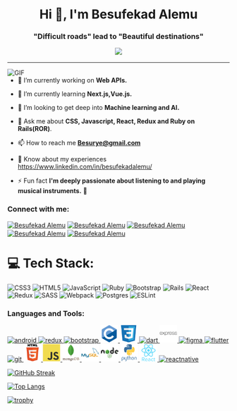 <h1 align="center">Hi 👋, I'm Besufekad Alemu</h1>
<h3 align="center">"Difficult roads" lead to "Beautiful destinations"</h3>

<p align="center">
<img src="https://user-images.githubusercontent.com/23375153/223106569-78248135-dd3c-45a4-8d1e-652f7ba67f3e.gif" width="700"/  
</p>
<br>
<hr>
  
<img align="right" alt="GIF" src="https://user-images.githubusercontent.com/23375153/223115967-55c50fc5-f55d-419c-9944-f10be04aae45.gif" width="530px" height="auto"/>


- 🔭 I’m currently working on **Web APIs.**

- 🌱 I’m currently learning **Next.js,Vue.js.**

- 🤝 I’m looking to get deep into **Machine learning and AI.**

- 💬 Ask me about **CSS, Javascript, React, Redux and Ruby on Rails(ROR)**.

- 📫 How to reach me **Besurye@gmail.com**

- 📄 Know about my experiences <a href="https://www.linkedin.com/in/besufekadalemu/" target="_blank" rel="noopener noreferrer">https://www.linkedin.com/in/besufekadalemu/</a>

- ⚡ Fun fact **I'm deeply passionate about listening to and playing musical instruments.** 💭

<h3 align="left">Connect with me: </h3>
<p align="left">
<a href="https://codepen.io/Besufekad-HAZ" target="blank"><img align="center" src="https://cdn.jsdelivr.net/npm/simple-icons@3.0.1/icons/codepen.svg" alt="Besufekad Alemu" height="30" width="40" /></a>
<a href="https://twitter.com/BesufekadAlemu7" target="blank"><img align="center" src="https://cdn.jsdelivr.net/npm/simple-icons@3.0.1/icons/twitter.svg" alt="Besufekad Alemu" height="30" width="40" /></a>
<a href="https://www.linkedin.com/in/besura/" target="blank"><img align="center" src="https://cdn.jsdelivr.net/npm/simple-icons@3.0.1/icons/linkedin.svg" alt="Besufekad Alemu" height="30" width="40" /></a>
<a href="https://m.facebook.com/100004888538740/" target="blank"><img align="center" src="https://cdn.jsdelivr.net/npm/simple-icons@3.0.1/icons/facebook.svg" alt="Besufekad Alemu" height="30" width="40" /></a>
<a href="https://www.instagram.com/besufekad77/" target="blank"><img align="center" src="https://cdn.jsdelivr.net/npm/simple-icons@3.0.1/icons/instagram.svg" alt="Besufekad Alemu" height="30" width="40" /></a>
</p>

# 💻 Tech Stack:
![CSS3](https://img.shields.io/badge/css3-%231572B6.svg?style=plastic&logo=css3&logoColor=white) ![HTML5](https://img.shields.io/badge/html5-%23E34F26.svg?style=plastic&logo=html5&logoColor=white) ![JavaScript](https://img.shields.io/badge/javascript-%23323330.svg?style=plastic&logo=javascript&logoColor=%23F7DF1E) ![Ruby](https://img.shields.io/badge/ruby-%23CC342D.svg?style=plastic&logo=ruby&logoColor=white) ![Bootstrap](https://img.shields.io/badge/bootstrap-%23563D7C.svg?style=plastic&logo=bootstrap&logoColor=white) ![Rails](https://img.shields.io/badge/rails-%23CC0000.svg?style=plastic&logo=ruby-on-rails&logoColor=white) ![React](https://img.shields.io/badge/react-%2320232a.svg?style=plastic&logo=react&logoColor=%2361DAFB) ![Redux](https://img.shields.io/badge/redux-%23593d88.svg?style=plastic&logo=redux&logoColor=white) ![SASS](https://img.shields.io/badge/SASS-hotpink.svg?style=plastic&logo=SASS&logoColor=white) ![Webpack](https://img.shields.io/badge/webpack-%238DD6F9.svg?style=plastic&logo=webpack&logoColor=black) ![Postgres](https://img.shields.io/badge/postgres-%23316192.svg?style=plastic&logo=postgresql&logoColor=white) ![ESLint](https://img.shields.io/badge/ESLint-4B3263?style=plastic&logo=eslint&logoColor=white)

<h3 align="left">Languages and Tools:</h3>
<p align="left"> <a href="https://developer.android.com" target="_blank"> <img src="https://upload.wikimedia.org/wikipedia/commons/6/64/Android_logo_2019_%28stacked%29.svg" alt="android" width="40" height="40"/> </a>
    <a href="https://redux.js.org/" target="_blank"> <img src="https://d33wubrfki0l68.cloudfront.net/0834d0215db51e91525a25acf97433051f280f2f/c30f5/img/redux.svg" alt="redux" width="40" height="40"/> </a>
  <a href="https://getbootstrap.com" target="_blank"> <img src="https://brandslogos.com/wp-content/uploads/images/bootstrap-logo.png" alt="bootstrap" width="40" height="40"/> </a> <a href="https://www.cprogramming.com/" target="_blank"> <img src="https://github.com/devicons/devicon/blob/master/icons/c/c-original.svg" alt="c" width="40" height="40"/> </a> <a href="https://www.w3schools.com/css/" target="_blank"> <img src="https://github.com/devicons/devicon/blob/master/icons/css3/css3-original.svg" alt="css3" width="40" height="40"/> </a> <a href="https://dart.dev" target="_blank"> <img src="https://www.vectorlogo.zone/logos/dartlang/dartlang-icon.svg" alt="dart" width="40" height="40"/> </a> <a href="https://expressjs.com" target="_blank"> <img src="https://github.com/devicons/devicon/blob/master/icons/express/express-original-wordmark.svg" alt="express" width="40" height="40"/> </a> <a href="https://www.figma.com/" target="_blank"> <img src="https://www.vectorlogo.zone/logos/figma/figma-icon.svg" alt="figma" width="40" height="40"/> </a> 
  <a href="https://flutter.dev" target="_blank"> <img src="https://www.vectorlogo.zone/logos/flutterio/flutterio-icon.svg" alt="flutter" width="40" height="40"/> </a> <a href="https://git-scm.com/" target="_blank"> <img src="https://www.vectorlogo.zone/logos/git-scm/git-scm-icon.svg" alt="git" width="40" height="40"/> </a> <a href="https://www.w3.org/html/" target="_blank"> <img src="https://github.com/devicons/devicon/blob/master/icons/html5/html5-original-wordmark.svg" alt="html5" width="40" height="40"/> </a><a href="https://developer.mozilla.org/en-US/docs/Web/JavaScript" target="_blank"> <img src="https://github.com/devicons/devicon/blob/master/icons/javascript/javascript-original.svg" alt="javascript" width="40" height="40"/> </a><a href="https://www.mongodb.com/" target="_blank"> <img src="https://github.com/devicons/devicon/blob/master/icons/mongodb/mongodb-original-wordmark.svg" alt="mongodb" width="40" height="40"/> </a> <a href="https://www.mysql.com/" target="_blank"> <img src="https://github.com/devicons/devicon/blob/master/icons/mysql/mysql-original-wordmark.svg" alt="mysql" width="40" height="40"/> </a> <a href="https://nodejs.org" target="_blank"> <img src="https://github.com/devicons/devicon/blob/master/icons/nodejs/nodejs-original-wordmark.svg" alt="nodejs" width="40" height="40"/> </a><a href="https://www.python.org" target="_blank"> <img src="https://github.com/devicons/devicon/blob/master/icons/python/python-original-wordmark.svg" alt="python" width="40" height="40"/> </a> <a href="https://reactjs.org/" target="_blank"> <img src="https://github.com/devicons/devicon/blob/master/icons/react/react-original-wordmark.svg" alt="react" width="40" height="40"/> </a> <a href="https://reactnative.dev/" target="_blank"> <img src="https://reactnative.dev/img/header_logo.svg" alt="reactnative" width="40" height="40"/> </a></p>

[![GitHub Streak](http://github-readme-streak-stats.herokuapp.com?user=Besufekad-HAZ&theme=radical&date_format=M%20j%5B%2C%20Y%5D&mode=weekly)](https://git.io/streak-stats)


[![Top Langs](https://github-readme-stats.vercel.app/api/top-langs/?username=Besufekad-HAZ)](https://github.com/anuraghazra/github-readme-stats)


[![trophy](https://github-profile-trophy.vercel.app/?username=Besufekad-HAZ)](https://github.com/ryo-ma/github-profile-trophy)


